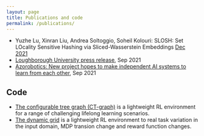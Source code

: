 ```yaml
---
layout: page
title: Publications and code
permalink: /publications/
---
```


<ul>
<li>Yuzhe Lu, Xinran Liu, Andrea Soltoggio, Soheil Kolouri: SLOSH: Set LOcality Sensitive Hashing via Sliced-Wasserstein Embeddings <a href="https://arxiv.org/abs/2112.05872"> Dec 2021</li>
<li>Loughborough University <a href="https://www.lboro.ac.uk/news-events/news/2021/september/darpa-project-ai-machine-learning-loughborough/">press release</a>, Sep 2021</li>
<li><a href="https://www.azorobotics.com/News.aspx?newsID=12518">Azorobotics: New project hopes to make independent AI systems to learn from each other</a>, Sep 2021</li>
</ul>
<h2>Code</h2>
<ul>
<li><a href="https://github.com/soltoggio/CT-graph">The configurable tree graph (CT-graph)</a> is a lightweight RL environment for a range of challenging lifelong learning scenarios.</li>
<li><a href="https://github.com/DMIU-ShELL/dynamic-grid">The dynamic grid</a> is a lightweight RL environment to real task variation in the input domain, MDP transion change and reward function changes.</li>
</ul>
